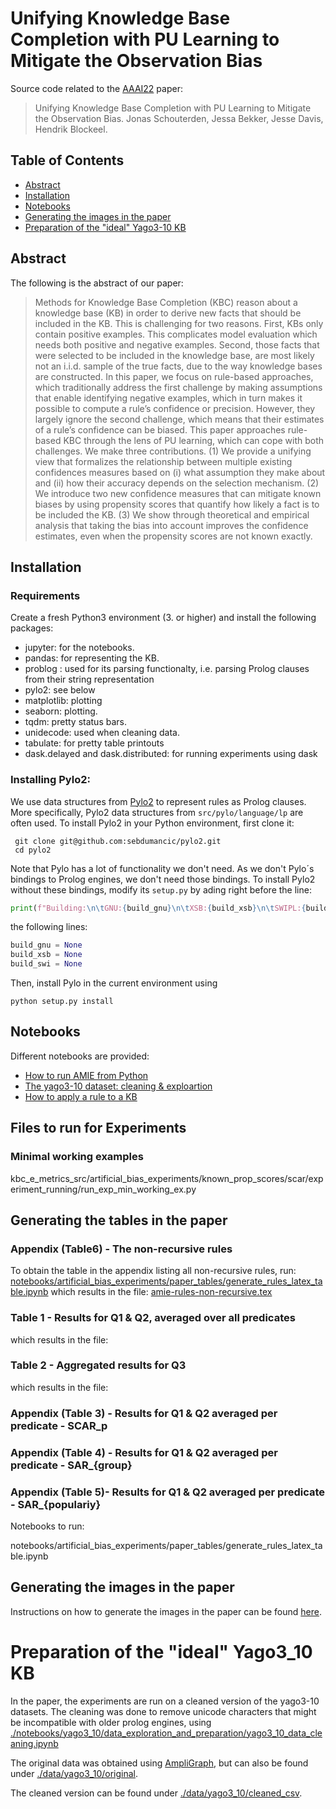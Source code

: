 # Unifying Knowledge Base Completion with PU Learning to Mitigate the Observation Bias

Source code related to the [AAAI22](https://aaai.org/Conferences/AAAI-22/) paper:

> Unifying Knowledge Base Completion with PU Learning to Mitigate the Observation Bias. 
> Jonas Schouterden, Jessa Bekker, Jesse Davis, Hendrik Blockeel. 

## Table of Contents

* [Abstract](https://github.com/ML-KULeuven/KBC-as-PU-Learning#abstract)
* [Installation](https://github.com/ML-KULeuven/KBC-as-PU-Learning#installation)
* [Notebooks](https://github.com/ML-KULeuven/KBC-as-PU-Learning#notebooks)
* [Generating the images in the paper](https://github.com/ML-KULeuven/KBC-as-PU-Learning#generating-the-images-in-the-paper)
* [Preparation of the "ideal" Yago3-10 KB](https://github.com/ML-KULeuven/KBC-as-PU-Learning#preparation-of-the-ideal-yago3_10-kb)

## Abstract
The following is the abstract of our paper:

> Methods for Knowledge Base Completion (KBC) reason about a knowledge base (KB) in order to derive new facts that should be included in the KB. This is challenging for two reasons. First, KBs only contain positive examples. This complicates model evaluation which needs both positive and negative examples. Second, those facts that were selected to be included in the knowledge base, are most likely not an i.i.d. sample of the true facts, due to the way knowledge bases are constructed. In this paper, we focus on rule-based approaches, which traditionally address the first challenge by making assumptions that enable identifying negative examples, which in turn makes it possible to compute a rule’s confidence or precision. However, they largely ignore the second challenge, which means that their estimates of a rule’s confidence can be biased. This paper approaches rule-based KBC through the lens of PU learning, which can cope with both challenges. We make three contributions. (1) We provide a unifying view that formalizes the relationship between multiple existing confidences measures based on (i) what assumption they make about and (ii) how their accuracy depends on the selection mechanism. (2) We introduce two new confidence measures that can mitigate known biases by using propensity scores that quantify how likely a fact is to be included the KB. (3) We show through theoretical and empirical analysis that taking the bias into account improves the confidence estimates, even when the propensity scores are not known exactly.

## Installation

### Requirements

Create a fresh Python3 environment (3. or higher) and install the following packages:

* jupyter: for the notebooks.
* pandas: for representing the KB.
* problog : used for its parsing functionalty, i.e. parsing Prolog clauses from their string representation
* pylo2: see below
* matplotlib: plotting
* seaborn: plotting.
* tqdm: pretty status bars.
* unidecode: used when cleaning data.
* tabulate: for pretty table printouts
* dask.delayed and dask.distributed: for running experiments using dask 

### Installing Pylo2:

We use data structures from [Pylo2](https://github.com/sebdumancic/pylo2) to represent rules as Prolog clauses.
More specifically, Pylo2 data structures from `src/pylo/language/lp` are often used. 
To install Pylo2 in your Python environment, first clone it:
```shell
 git clone git@github.com:sebdumancic/pylo2.git
 cd pylo2
```
Note that Pylo has a lot of functionality we don't need. 
As we don't Pylo´s bindings to Prolog engines, we don't need those bindings. 
To install Pylo2 without these bindings, modify its `setup.py` by ading right before the line:
```python
print(f"Building:\n\tGNU:{build_gnu}\n\tXSB:{build_xsb}\n\tSWIPL:{build_swi}")
``` 
the following lines:
```python
build_gnu = None
build_xsb = None
build_swi = None
```
Then, install Pylo in the current environment using
```shell
python setup.py install
```

## Notebooks

Different notebooks are provided:
* [How to run AMIE from Python](./notebooks/amie_general)
* [The yago3-10 dataset: cleaning & exploartion](./notebooks/amie_general)
* [How to apply a rule to a KB](./notebooks/pandas_rule_evaluation/how_to_apply_a_rule_to_a_pandas_kb.ipynb)

## Files to run for Experiments

### Minimal working examples

kbc_e_metrics_src/artificial_bias_experiments/known_prop_scores/scar/experiment_running/run_exp_min_working_ex.py



## Generating the tables in the paper

### Appendix (Table6) - The non-recursive rules

To obtain the table in the appendix listing all non-recursive rules, run:
[notebooks/artificial_bias_experiments/paper_tables/generate_rules_latex_table.ipynb](notebooks/artificial_bias_experiments/paper_tables/generate_rules_latex_table.ipynb)
which results in the file:
[amie-rules-non-recursive.tex](tables-appendix/amie-rules-non-recursive.tex)


### Table 1 - Results for Q1 & Q2, averaged over all predicates

which results in the file:
[](tables-experiments/summary/confidence-error-summary-selection-mechanisms.tex)


### Table 2 - Aggregated results for Q3

which results in the file:
[](tables-experiments/SAR-PCA-groups/confidence-error-table-sar-two-subject-groups-pca_version-case-specific_agg-per-p.tex)

### Appendix (Table 3) - Results for Q1 & Q2 averaged per predicate - SCAR_p

[](tables-experiments/SCAR/confidence-error-table-scar-rerun-agg-per-p.tex)

### Appendix (Table 4) - Results for Q1 & Q2 averaged per predicate - SAR_{group}

[](tables-experiments/SAR/confidence-error-table-sar-two-subject-groups-agg-per-p.tex)

### Appendix (Table 5)- Results for Q1 & Q2 averaged per predicate - SAR_{populariy}
[](tables-experiments/SAR/confidence-error-table-sar-popularity-agg-per-p.tex)



Notebooks to run:

notebooks/artificial_bias_experiments/paper_tables/generate_rules_latex_table.ipynb

## Generating the images in the paper

Instructions on how to generate the images in the paper can be found [here](./notes/how-to-generate-images-in-paper.md).

# Preparation of the "ideal" Yago3_10 KB

In the paper, the experiments are run on a cleaned version of the yago3-10 datasets. 
The cleaning was done to remove unicode characters that might be incompatible with older prolog engines, 
using [./notebooks/yago3_10/data_exploration_and_preparation/yago3_10_data_cleaning.ipynb](./notebooks/yago3_10/data_exploration_and_preparation/yago3_10_data_cleaning.ipynb)

The original data was obtained using [AmpliGraph](https://docs.ampligraph.org/en/1.4.0/generated/ampligraph.datasets.load_yago3_10.html),
but can also be found under [./data/yago3_10/original](./data/yago3_10/original). 

The cleaned version can be found under [./data/yago3_10/cleaned_csv](./data/yago3_10/cleaned_csv). 




